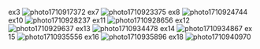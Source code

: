 ex3
![photo1710917372](https://github.com/KassymzhomartZhamshit/osoc_season1_Zhamshit_Kassymzhomart/assets/161162897/d255a25d-3c28-4e6c-8999-c179ceb6dc59)
ex7
![photo1710923375](https://github.com/KassymzhomartZhamshit/osoc_season1_Zhamshit_Kassymzhomart/assets/161162897/e83dda8b-7022-461e-8361-b7479cb3a7f4)
ex8
![photo1710924744](https://github.com/KassymzhomartZhamshit/osoc_season1_Zhamshit_Kassymzhomart/assets/161162897/35e52b6a-ab65-4c62-9987-07548db3deb9)
ex10
![photo1710928237](https://github.com/KassymzhomartZhamshit/osoc_season1_Zhamshit_Kassymzhomart/assets/161162897/42df42c4-4d5b-41d0-b4fe-cbf6b2392812)
ex11
![photo1710928656](https://github.com/KassymzhomartZhamshit/osoc_season1_Zhamshit_Kassymzhomart/assets/161162897/f2286236-087b-49f2-acca-aebe0d730f36)
ex12
![photo1710929637](https://github.com/KassymzhomartZhamshit/osoc_season1_Zhamshit_Kassymzhomart/assets/161162897/91940df9-c461-462b-a909-a698cded920b)
ex13
![photo1710934478](https://github.com/KassymzhomartZhamshit/osoc_season1_Zhamshit_Kassymzhomart/assets/161162897/41be122e-a120-4f51-85d6-567f014764f3)
ex14
![photo1710934867](https://github.com/KassymzhomartZhamshit/osoc_season1_Zhamshit_Kassymzhomart/assets/161162897/05afa6ba-c832-47d9-bd09-d8ea0e56e0e2)
ex 15
![photo1710935556](https://github.com/KassymzhomartZhamshit/osoc_season1_Zhamshit_Kassymzhomart/assets/161162897/127bfd89-0b55-4c39-9de5-a9a21c7825e7)
ex16
![photo1710935896](https://github.com/KassymzhomartZhamshit/osoc_season1_Zhamshit_Kassymzhomart/assets/161162897/98f418a6-8629-4e99-9ff7-26c87b8948d6)
ex18
![photo1710940970](https://github.com/KassymzhomartZhamshit/osoc_season1_Zhamshit_Kassymzhomart/assets/161162897/5ede10a2-97b0-4a65-8bb9-599117faee26)
